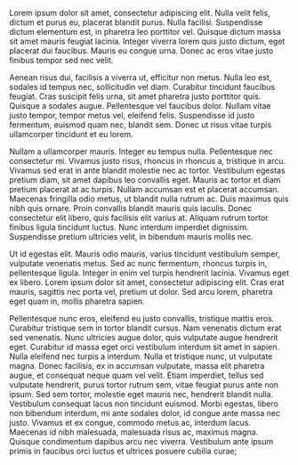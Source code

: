 Lorem ipsum dolor sit amet, consectetur adipiscing elit. Nulla velit felis, dictum et purus eu, placerat blandit purus. Nulla facilisi. Suspendisse dictum elementum est, in pharetra leo porttitor vel. Quisque dictum massa sit amet mauris feugiat lacinia. Integer viverra lorem quis justo dictum, eget placerat dui faucibus. Mauris eu congue urna. Donec ac eros vitae justo finibus tempor sed nec velit.

Aenean risus dui, facilisis a viverra ut, efficitur non metus. Nulla leo est, sodales id tempus nec, sollicitudin vel diam. Curabitur tincidunt faucibus feugiat. Cras suscipit felis urna, sit amet pharetra justo porttitor quis. Quisque a sodales augue. Pellentesque vel faucibus dolor. Nullam vitae justo tempor, tempor metus vel, eleifend felis. Suspendisse id justo fermentum, euismod quam nec, blandit sem. Donec ut risus vitae turpis ullamcorper tincidunt et eu lorem.

Nullam a ullamcorper mauris. Integer eu tempus nulla. Pellentesque nec consectetur mi. Vivamus justo risus, rhoncus in rhoncus a, tristique in arcu. Vivamus sed erat in ante blandit molestie nec ac tortor. Vestibulum egestas pretium diam, sit amet dapibus leo convallis eget. Mauris ac tortor et diam pretium placerat at ac turpis. Nullam accumsan est et placerat accumsan. Maecenas fringilla odio metus, ut blandit nulla rutrum ac. Duis maximus quis nibh quis ornare. Proin convallis blandit mauris quis iaculis. Donec consectetur elit libero, quis facilisis elit varius at. Aliquam rutrum tortor finibus ligula tincidunt luctus. Nunc interdum imperdiet dignissim. Suspendisse pretium ultricies velit, in bibendum mauris mollis nec.

Ut id egestas elit. Mauris odio mauris, varius tincidunt vestibulum semper, vulputate venenatis metus. Sed ac nunc fermentum, rhoncus turpis in, pellentesque ligula. Integer in enim vel turpis hendrerit lacinia. Vivamus eget ex libero. Lorem ipsum dolor sit amet, consectetur adipiscing elit. Cras erat mauris, sagittis nec porta vel, pretium ut dolor. Sed arcu lorem, pharetra eget quam in, mollis pharetra sapien.

Pellentesque nunc eros, eleifend eu justo convallis, tristique mattis eros. Curabitur tristique sem in tortor blandit cursus. Nam venenatis dictum erat sed venenatis. Nunc ultricies augue dolor, quis vulputate augue hendrerit eget. Curabitur id massa eget orci vestibulum interdum sit amet in sapien. Nulla eleifend nec turpis a interdum. Nulla et tristique nunc, ut vulputate magna. Donec facilisis, ex in accumsan vulputate, massa elit pharetra augue, et consequat neque quam vel velit. Etiam imperdiet, tellus sed vulputate hendrerit, purus tortor rutrum sem, vitae feugiat purus ante non ipsum. Sed sem tortor, molestie eget mauris nec, hendrerit blandit nulla. Vestibulum consequat lacus non tincidunt euismod. Morbi egestas, libero non bibendum interdum, mi ante sodales dolor, id congue ante massa nec justo. Vivamus et ex congue, commodo metus ac, interdum lacus. Maecenas id nibh malesuada, malesuada risus ac, maximus magna. Quisque condimentum dapibus arcu nec viverra. Vestibulum ante ipsum primis in faucibus orci luctus et ultrices posuere cubilia curae;
